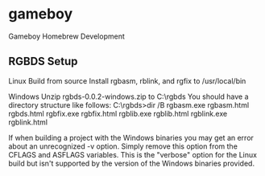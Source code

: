 gameboy
=======

Gameboy Homebrew Development

RGBDS Setup
-----------
Linux
   Build from source
   Install rgbasm, rblink, and rgfix to /usr/local/bin

Windows
   Unzip rgbds-0.0.2-windows.zip to C:\rgbds
   You should have a directory structure like follows:
      C:\rgbds>dir /B
      rgbasm.exe
      rgbasm.html
      rgbds.html
      rgbfix.exe
      rgbfix.html
      rgblib.exe
      rgblib.html
      rgblink.exe
      rgblink.html

   If when building a project with the Windows binaries you may
   get an error about an unrecognized -v option.  Simply remove
   this option from the CFLAGS and ASFLAGS variables.  This is
   the "verbose" option for the Linux build but isn't supported
   by the version of the Windows binaries provided.

